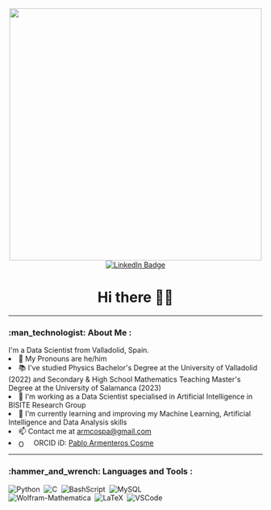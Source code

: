<!---
- 👋 Hi, I’m @armcospa
- 👀 I’m interested in ...
- 🌱 I’m currently learning ...
- 💞️ I’m looking to collaborate on ...
- 📫 How to reach me ...
- 😄 Pronouns: ...
- ⚡ Fun fact: ...
--->

<!---
armcospa/armcospa is a ✨ special ✨ repository because its `README.md` (this file) appears on your GitHub profile.
You can click the Preview link to take a look at your changes.
--->

<div id="header" align="center">
  <img src="https://pa1.aminoapps.com/7063/97e176079904575bfc015c1c1f36fd0e0e1f1b3ar1-540-303_hq.gif" width="500"/>
  <div id="badges">
  <a href="https://www.linkedin.com/in/pablo-armenteros">
    <img src="https://img.shields.io/badge/LinkedIn-blue?style=for-the-badge&logo=linkedin&logoColor=white" alt="LinkedIn Badge"/>
  </a>
  </div>
  <img src="https://komarev.com/ghpvc/?username=armcospa&style=flat-square&color=blue" alt=""/>
  <h1>Hi there 👋🤠</h1>
</div>
<hr/>
<h3>:man_technologist: About Me :</h3> I'm a Data Scientist from Valladolid, Spain.
<li>🤠 My Pronouns are he/him </li>
<li>📚 I've studied Physics Bachelor's Degree at the University of Valladolid (2022) and Secondary & High School Mathematics Teaching Master's Degree at the University of Salamanca (2023) </li>
<li>💼 I'm working as a Data Scientist specialised in Artificial Intelligence in BISITE Research Group </li>
<li>🌱 I'm currently learning and improving my Machine Learning, Artificial Intelligence and Data Analysis skills </li>
<li>📫 Contact me at <a href="mailto:armcospa@gmail.com">armcospa@gmail.com</a> </li>
<li>
    <img
        src="https://orcid.org/sites/default/files/images/orcid_16x16.png"
        style="width: 1em; margin-inline-end: 0.3em; vertical-align: middle;"
        alt="ORCID iD icon"/> &nbsp; <!---&nbsp;
  --->
    ORCID iD: <a
    id="cy-effective-orcid-url"
    class="underline"
    href="https://orcid.org/0009-0009-6046-4986"
    target="orcid.widget"
    rel="me noopener noreferrer">
    Pablo Armenteros Cosme
    </a>
</li>

<hr/>
<h3>:hammer_and_wrench: Languages and Tools :</h3>
<div>
  </a>
  <img src="https://img.shields.io/badge/python-3670A0?style=for-the-badge&logo=python&logoColor=ffdd54" title="Python" alt="Python"/>&nbsp;
  <img src="https://img.shields.io/badge/c-%2300599C.svg?style=for-the-badge&logo=c&logoColor=white" title="C" alt="C"/>&nbsp;
  <img src="https://img.shields.io/badge/shell_script-%23121011.svg?style=for-the-badge&logo=gnu-bash&logoColor=white" title="ShellScript" alt="BashScript"/>&nbsp;
  <img src="https://img.shields.io/badge/mysql-%2300f.svg?style=for-the-badge&logo=mysql&logoColor=white" title="MySQL" alt="MySQL"/>&nbsp;
  <br/>
  <img src="https://img.shields.io/badge/Wolfram-Mathematica-0078d7.svg?style=for-the-badge&logo=Wolfram-Mathematica&logoColor=white" title="Wolfram-Mathematica" alt="Wolfram-Mathematica"/>&nbsp;
  <img src="https://img.shields.io/badge/latex-%23008080.svg?style=for-the-badge&logo=latex&logoColor=white" title="LaTeX" alt="LaTeX"/>&nbsp;
  <img src="https://img.shields.io/badge/Visual%20Studio%20Code-0078d7.svg?style=for-the-badge&logo=visual-studio-code&logoColor=white" title="VSCode" alt="VSCode"/>&nbsp;
  
</div>
